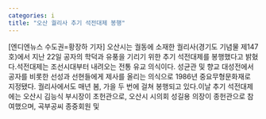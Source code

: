 ```yaml
---
categories: i
title: "오산 궐리사 추기 석전대제 봉행"
---
```

[엔디엔뉴스 수도권=황장하 기자] 오산시는 궐동에 소재한 궐리사(경기도 기념물 제147호)에서 지난 22일 공자의 학덕과 유풍을 기리기 위한 추기 석전대제를 봉행했다고 밝혔다.석전대제는 조선시대부터 내려오는 전통 유교 의식이다. 성균관 및 향교 대성전에서 공자를 비롯한 선성과 선현들에게 제사를 올리는 의식으로 1986년 중요무형문화재로 지정됐다. 궐리사에서도 매년 봄, 가을 두 번에 걸쳐 봉행되고 있다.이날 추기 석전대제에는 오산시 김능식 부시장이 초헌관으로, 오산시 시의회 성길용 의장이 종헌관으로 참여했으며, 곡부공씨 종중회원 및